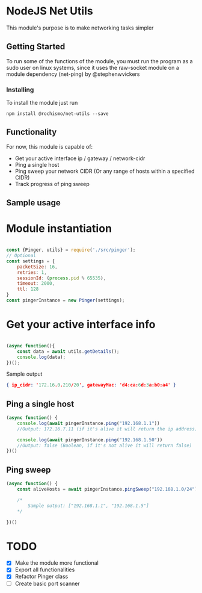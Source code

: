 # NodeJS Net Utils

This module's purpose is to make networking tasks simpler

## Getting Started

To run some of the functions of the module, you must run the program as a sudo user on linux systems, since it uses the raw-socket module on a module dependency (net-ping) by @stephenwvickers

### Installing

To install the module just run

```
npm install @rochismo/net-utils --save
```

## Functionality

For now, this module is capable of:

* Get your active interface ip / gateway / network-cidr 
* Ping a single host
* Ping sweep your network CIDR (Or any range of hosts within a specified CIDR)
* Track progress of ping sweep



## Sample usage

# Module instantiation

```js

const {Pinger, utils} = require('./src/pinger');
// Optional
const settings = {
    packetSize: 16,
    retries: 1,
    sessionId: (process.pid % 65535),
    timeout: 2000,
    ttl: 128
}
const pingerInstance = new Pinger(settings);

```

# Get your active interface info

```js

(async function(){
    const data = await utils.getDetails();
    console.log(data);
})();

```

Sample output
```json
{ ip_cidr: '172.16.0.210/20', gatewayMac: 'd4:ca:6d:3a:b0:a4' }
```

## Ping a single host

```js
(async function() {
    console.log(await pingerInstance.ping("192.168.1.1"))
    //Output: 172.16.7.11 (if it's alive it will return the ip address)

    console.log(await pingerInstance.ping("192.168.1.50"))
    //Output: false (Boolean, if it's not alive it will return false)
})()
```

## Ping sweep
```js
(async function() {
    const aliveHosts = await pingerInstance.pingSweep("192.168.1.0/24") // If you didn't instantiate without a ip + CIDR

    /* 
        Sample output: ["192.168.1.1", "192.168.1.5"]
    */

})()
```

# TODO
* [x] Make the module more functional
* [x] Export all functionalities
* [x] Refactor Pinger class
* [ ] Create basic port scanner
